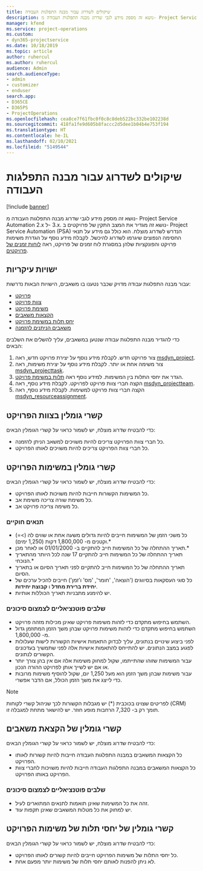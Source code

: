 ```yaml
---
title: שיקולים לשדרוג עבור מבנה התפלגות העבודה
description: נושא זה מספק מידע לגבי שדרוג מבנה התפלגות העבודה מ- Project Service Automation 2.x ל- ‎3.x.
manager: kfend
ms.service: project-operations
ms.custom:
- dyn365-projectservice
ms.date: 10/18/2019
ms.topic: article
author: ruhercul
ms.author: ruhercul
audience: Admin
search.audienceType:
- admin
- customizer
- enduser
search.app:
- D365CE
- D365PS
- ProjectOperations
ms.openlocfilehash: cea8ce7f61fbc0f0c8c8deb522bc332be102238d
ms.sourcegitcommit: 418fa1fe9d605b8faccc2d5dee1b04b4e753f194
ms.translationtype: HT
ms.contentlocale: he-IL
ms.lasthandoff: 02/10/2021
ms.locfileid: "5149544"
---
```

# <a name="upgrade-considerations-for-the-work-breakdown-structure"></a>שיקולים לשדרוג עבור מבנה התפלגות העבודה

[!include [banner](../includes/psa-now-project-operations.md)]

נושא זה מספק מידע לגבי שדרוג מבנה התפלגות העבודה מ- Project Service Automation 2.x ל- ‎3.x. נושא זה מגדיר את המצב התקין של פרויקטים ב- Project Service Automation ‏(PSA) הנדרש לשדרוג מוצלח. הוא כולל גם מידע על תנאי החסימה הנפוצים שיגרמו לשדרוג להיכשל. לקבלת מידע נוסף על הגדרת משימות פרויקט והפונקציות שלהן במסגרת לוח זמנים של פרויקט, ראה [לוחות זמנים של פרויקטים](project-creating.md).

## <a name="key-entities"></a>ישויות עיקריות
עבור מבנה התפלגות עבודה מדויק שכבר נטענו בו משאבים, הישויות הבאות נדרשות:

- [פרויקט](https://docs.microsoft.com/dynamics365/customerengagement/on-premises/developer/entities/msdyn_project)
- [צוות פרויקט](https://docs.microsoft.com/dynamics365/customerengagement/on-premises/developer/entities/msdyn_projectteam)
- [משימת פרויקט](https://docs.microsoft.com/dynamics365/customerengagement/on-premises/developer/entities/msdyn_projecttask)
- [הקצאות משאבים](https://docs.microsoft.com/dynamics365/customerengagement/on-premises/developer/entities/msdyn_resourceassignment)
- [‏‫יחס תלות במשימת פרויקט](https://docs.microsoft.com/dynamics365/customerengagement/on-premises/developer/entities/msdyn_projecttaskdependency)
- [משאבים הניתנים להזמנה](https://docs.microsoft.com/dynamics365/customerengagement/on-premises/developer/entities/bookableresource)

כדי להגדיר מבנה התפלגות עבודה שנטען במשאבים, עליך להשלים את השלבים הבאים:

1. צור פרויקט חדש. לקבלת מידע נוסף על יצירת פרויקט חדש, ראה [msdyn_project](https://docs.microsoft.com/dynamics365/customerengagement/on-premises/developer/entities/msdyn_project).
2. צור משימה אחת או יותר. לקבלת מידע נוסף על יצירת משימות, ראה [msdyn_projecttask](https://docs.microsoft.com/dynamics365/customerengagement/on-premises/developer/entities/msdyn_projecttask).
3. הגדר את יחסי התלות בין המשימות. למידע נוסף ראה [תלות במשימת פרויקט](https://docs.microsoft.com/dynamics365/customerengagement/on-premises/developer/entities/msdyn_projecttaskdependency).
4. הקצה חברי צוות פרויקט לפרויקט. לקבלת מידע נוסף, ראה [msdyn_projectteam](https://docs.microsoft.com/dynamics365/customerengagement/on-premises/developer/entities/msdyn_projectteam).
5. הקצה חברי צוות פרויקט למשימות. לקבלת מידע נוסף, ראה [msdyn_resourceassignment](https://docs.microsoft.com/dynamics365/customerengagement/on-premises/developer/entities/msdyn_resourceassignment).

## <a name="project-team-relationships"></a>קשרי גומלין בצוות הפרויקט

כדי להבטיח שדרוג מוצלח, יש לשמור כראוי על קשרי הגומלין הבאים:
- כל חברי צוות הפרויקט צריכים להיות משויכים למשאב הניתן להזמנה.
- כל חברי צוות הפרויקט צריכים להיות משויכים לאותו הפרויקט. 

## <a name="project-task-relationships"></a>קשרי גומלין במשימות הפרויקט
כדי להבטיח שדרוג מוצלח, יש לשמור כראוי על קשרי הגומלין הבאים:

- כל המשימות הקשורות חייבות להיות משויכות לאותו הפרויקט.
- כל משימת שורה צריכה משימת אב.
- כל משימה צריכה פרויקט אב.

### <a name="valid-conditions"></a>תנאים חוקיים

- כל משכי הזמן של המשימות חייבים להיות גדולים משעה אחת או שווים לה (>=) וקטנים מ- 1,800,000 דקות (1,250 ימים).*
- תאריך ההתחלה של כל המשימות חייב להתקיים ב- 01/01/2000 או לאחר מכן.*
- תאריך ההתחלה של כל המשימות חייב להתקיים 17 שנה לכל היותר מהתאריך הנוכחי.*
- תאריך ההתחלה של כל המשימות חייב להתקיים לפני תאריך הסיום או בתאריך הסיום.
- כל סוגי העסקאות בסיווגים ('הוצאה', 'חומר', 'מס' ו'זמן') חייבים להכיל ערכים של **יחידת ברירת מחדל** ו **קבוצת יחידות**.
- יש להימנע מתבניות תאריך הכוללות אותיות.

### <a name="potential-mitigation-steps"></a>שלבים פוטנציאליים לצמצום סיכונים
- השתמש בחיפוש מתקדם כדי לזהות משימות פרויקט שאינן מכילות מזהה פרויקט.
- השתמש בחיפוש מתקדם כדי לזהות משימות פרויקט שבהן משך הזמן המתוזמן גדול מ- 1,800,000.
- לפני ביצוע שינויים בנתונים, עליך לבדוק התאמות אישיות הקשורות לישות שעלולות לפגוע במצב הנתונים. יש להתייחס להתאמות אישיות אלה לפני שתמשיך בעדכונים הקשורים לנתונים.
- עבור המשימות שזוהו שהתייתמו, שקול למחוק משימות אלה אם אין בהן צורך יותר או אם יש לשייך אותן לפרויקט ההורה הנכון.
- עבור משימות שבהן משך הזמן הוא מעל 1,250 יום, שקול להוסיף משימות מרובות כדי לייצג את משך הזמן הכולל, אם הדבר אפשרי.

> [!NOTE]
> לפריטים שצוינו בכוכבית (\*) יש מגבלות הקשורות לכך שניהול קשרי לקוחות (CRM) תומך רק ב- 7,320 הרחבות מופע חוזר. יש להישאר מתחת למגבלה זו.

## <a name="resource-assignment-relationships"></a>קשרי גומלין של הקצאת משאבים
כדי להבטיח שדרוג מוצלח, יש לשמור כראוי על קשרי הגומלין הבאים:

- כל הקצאות המשאבים במבנה התפלגות העבודה חייבות להיות קשורות לאותו הפרויקט.
- כל הקצאות המשאבים במבנה התפלגות העבודה חייבות להיות משויכות לחברי צוות הפרויקט באותו הפרויקט.

### <a name="potential-mitigation-steps"></a>שלבים פוטנציאליים לצמצום סיכונים
- זהה את כל המשימות שאינן תואמות לתנאים המתוארים לעיל.  
- יש למחוק את כל מטלות המשאבים שאינן תקפות עוד.

## <a name="project-task-dependency-relationships"></a>קשרי גומלין של יחסי תלות של משימות הפרויקט
כדי להבטיח שדרוג מוצלח, יש לשמור כראוי על קשרי הגומלין הבאים:

- כל יחסי התלות של משימות הפרויקט חייבים להיות קשורים לאותו הפרויקט.
- לא ניתן להפנות לאותם יחסי תלות של משימות יותר מפעם אחת.
